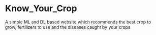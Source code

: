 # Know_Your_Crop
A simple ML and DL based website which recommends the best crop to grow, fertilizers to use and the diseases caught by your crops
